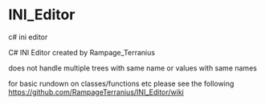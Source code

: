 # INI_Editor
c# ini editor

C# INI Editor created by Rampage_Terranius

does not handle multiple trees with same name or values with same names

for basic rundown on classes/functions etc please see the following
https://github.com/RampageTerranius/INI_Editor/wiki
